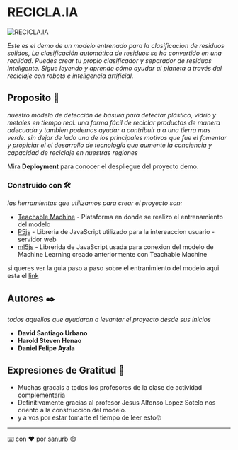 # RECICLA.IA
![RECICLA.IA](https://i.imgur.com/5t4zsy0.png)

_Este es el demo de un modelo entrenado para la clasificacion de residuos solidos, La clasificación automática de residuos se ha convertido en una realidad. Puedes crear tu propio clasificador y separador de residuos inteligente. Sigue leyendo y aprende cómo ayudar al planeta a través del reciclaje con robots e inteligencia artificial._ 

## Proposito 🚀

_nuestro modelo de detección de basura para detectar plástico, vidrio y metales en tiempo real. una forma fácil de reciclar productos de manera adecuada y tambien podemos ayudar a contribuir a a una tierra mas verde. sin dejar de lado uno de los principales motivos que fue el fomentar y propiciar el el desarrollo de tecnología que aumente la conciencia y capacidad de reciclaje en nuestras regiones_

Mira **Deployment** para conocer el despliegue del proyecto demo.

### Construido con 🛠️ 
_las herramientas que utilizamos para crear el proyecto son:_
* [Teachable Machine](https://teachablemachine.withgoogle.com/) - Plataforma en donde se realizo el entrenamiento del modelo
* [P5js](https://p5js.org/es/) - Libreria de JavaScript utilizado para la intereaccion usuario - servidor web
* [ml5js](https://ml5js.github.io/ml5-examples/public/) - Librerida de JavaScript usada para conexion del modelo de Machine Learning creado anteriormente con Teachable Machine

si queres ver la guia paso a paso sobre el entranimiento del modelo aqui esta el [link](https://bloom-aardwolf-b07.notion.site/Clasificador-de-imagenes-con-IA-64e659c3e5724443a61008825f607d5e)
## Autores ✒️

_todos aquellos que ayudaron a levantar el proyecto desde sus inicios_

* **David Santiago Urbano**
* **Harold Steven Henao**
* **Daniel Felipe Ayala**

## Expresiones de Gratitud 🎁

* Muchas gracais a todos los profesores de la clase de actividad complementaria
* Definitivamente gracias al profesor Jesus Alfonso Lopez Sotelo nos oriento a la construccion del modelo.
* y a vos por estar tomarte el tiempo de leer esto🤓
---
⌨️ con ❤️ por [sanurb](https://github.com/sanurb) 😊
